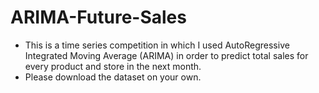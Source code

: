 # ARIMA-Future-Sales
* This is a time series competition in which I used AutoRegressive Integrated Moving Average (ARIMA) in order to predict total sales for every product and store in the next month.
* Please download the dataset on your own.
